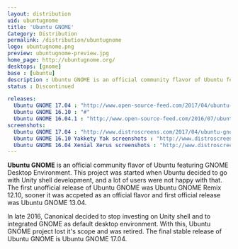```yaml
---
layout: distribution
uid: ubuntugnome
title: 'Ubuntu GNOME'
Category: Distribution
permalink: /distribution/ubuntugnome
logo: ubuntugnome.png
preview: ubuntugnome-preview.jpg
home_page: http://ubuntugnome.org/
desktops: [gnome]
base : [ubuntu]
description : Ubuntu GNOME is an official community flavor of Ubuntu featuring GNOME Desktop Environment. Stories, reviews and screenshots of Ubuntu GNOME
status : Discontinued

releases:
  Ubuntu GNOME 17.04 : "http://www.open-source-feed.com/2017/04/ubuntu-gnome-1704-released-with-latest.html"
  Ubuntu GNOME 16.10 : "#"
  Ubuntu GNOME 16.04.1 : "http://www.open-source-feed.com/2016/07/ubuntu-gnome-16041-released.html"
screenshots:
  Ubuntu GNOME 17.04 : "http://www.distroscreens.com/2017/04/ubuntu-gnome-1704-zesty-zapus.html"
  Ubuntu GNOME 16.10 Yakkety Yak screenshots : "http://www.distroscreens.com/2016/10/ubuntu-gnome-1610-yakkety-yak.html"
  Ubuntu GNOME 16.04 Xenial Xerus screenshots : "http://www.distroscreens.com/2016/04/ubuntu-gnome-1604-xenial-xerus.html"
---
```


**Ubuntu GNOME** is an official community flavor of Ubuntu featuring GNOME Desktop Environment. This project was started when Ubuntu decided to go with Unity shell development, and a lot of users were not happy with that. The first unofficial release of Ubuntu GNOME was Ubuntu GNOME Remix 12.10, sooner it was accpeted as an official flavor and first official release was Ubuntu GNOME 13.04.

In late 2016, Canonical decided to stop investing on Unity shell and to integrated GNOME as default desktop environment. With this, Ubuntu GNOME project lost it's scope and was retired. The final stable release of Ubuntu GNOME is Ubuntu GNOME 17.04.